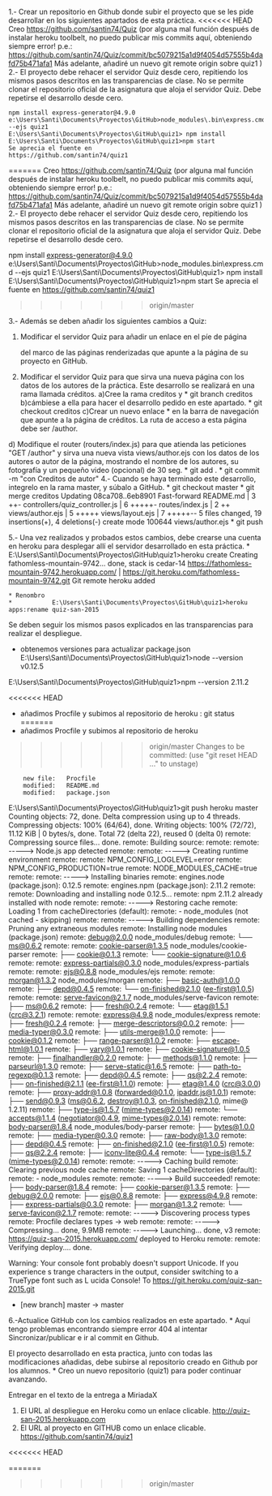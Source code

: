 
1.- Crear un repositorio en Github donde subir el proyecto que se les pide desarrollar en los siguientes apartados de esta práctica.
<<<<<<< HEAD
	Creo
	https://github.com/santin74/Quiz
	(por alguna mal función después de instalar heroku toolbelt, no puedo publicar mis commits aquí, obteniendo siempre error! p.e.:
	https://github.com/santin74/Quiz/commit/bc5079215a1d9f4054d57555b4dafd75b471afa1
	Más adelante, añadiré un nuevo git remote origin sobre quiz1
	)
2.- El proyecto debe rehacer  el servidor Quiz desde cero, repitiendo los mismos pasos descritos en las transparencias de clase. No se permite clonar el repositorio oficial de la asignatura que aloja el servidor Quiz. Debe repetirse el desarrollo desde cero.

	npm install express-generator@4.9.0
	e:\Users\Santi\Documents\Proyectos\GitHub>node_modules\.bin\express.cmd  --ejs quiz1
	E:\Users\Santi\Documents\Proyectos\GitHub\quiz1> npm install
	E:\Users\Santi\Documents\Proyectos\GitHub\quiz1>npm start
	Se aprecia el fuente en
	https://github.com/santin74/quiz1
=======
Creo
https://github.com/santin74/Quiz
(por alguna mal función después de instalar heroku toolbelt, no puedo publicar mis commits aquí, obteniendo siempre error! p.e.:
https://github.com/santin74/Quiz/commit/bc5079215a1d9f4054d57555b4dafd75b471afa1
Más adelante, añadiré un nuevo git remote origin sobre quiz1
)
2.- El proyecto debe rehacer  el servidor Quiz desde cero, repitiendo los mismos pasos descritos en las transparencias de clase. No se permite clonar el repositorio oficial de la asignatura que aloja el servidor Quiz. Debe repetirse el desarrollo desde cero.

npm install express-generator@4.9.0
e:\Users\Santi\Documents\Proyectos\GitHub>node_modules\.bin\express.cmd  --ejs quiz1
E:\Users\Santi\Documents\Proyectos\GitHub\quiz1> npm install
E:\Users\Santi\Documents\Proyectos\GitHub\quiz1>npm start
Se aprecia el fuente en
https://github.com/santin74/quiz1
>>>>>>> origin/master

3.- Además se deben añadir los siguientes cambios a Quiz:

1) Modificar el servidor Quiz para añadir un enlace en el píe de página <footer> del marco de las páginas renderizadas que apunte a la página de su proyecto en GitHub.

2) Modificar el servidor Quiz para que sirva una nueva página con los datos de los autores de la práctica. Este desarrollo se realizará en una rama llamada créditos.
	a)Cree la rama creditos y
		 *  git branch creditos
	b)cámbiese a ella para hacer el desarrollo pedido en este apartado.
		* git checkout creditos
	c)Crear un nuevo enlace
		   * en la barra de navegación que apunte a la página de créditos. La ruta de acceso a esta página debe ser /author.

  d) Modifique el router (routers/index.js) para que atienda las peticiones "GET /author" y sirva una nueva vista views/author.ejs con los datos de los autores o autor de la página, mostrando el nombre de los autores, su fotografía y un pequeño video (opcional) de 30 seg.
     * git add .
     * git commit -m "con Creditos de autor"
4.- Cuando se haya terminado este desarrollo, integrelo en la rama master, y súbalo a GitHub.
		* git checkout master
		* git merge creditos
Updating 08ca708..6eb8901
Fast-forward
 README.md                      | 3 ++-
 controllers/quiz_controller.js | 6 +++++-
 routes/index.js                | 2 ++
 views/author.ejs               | 5 +++++
 views/layout.ejs               | 7 +++++--
 5 files changed, 19 insertions(+), 4 deletions(-)
 create mode 100644 views/author.ejs
	* git push

5.- Una vez realizados y probados estos cambios, debe crearse una cuenta en heroku para desplegar allí el servidor desarrollado en esta práctica.
	*    E:\Users\Santi\Documents\Proyectos\GitHub\quiz1>heroku create
	Creating fathomless-mountain-9742... done, stack is cedar-14
	https://fathomless-mountain-9742.herokuapp.com/ | https://git.heroku.com/fathomless-mountain-9742.git
	Git remote heroku added

	* Renombro
	*    	    E:\Users\Santi\Documents\Proyectos\GitHub\quiz1>heroku apps:rename quiz-san-2015

Se deben seguir los mismos pasos explicados en las transparencias para realizar el despliegue.
* obtenemos  versiones para actualizar package.json
E:\Users\Santi\Documents\Proyectos\GitHub\quiz1>node --version
v0.12.5

E:\Users\Santi\Documents\Proyectos\GitHub\quiz1>npm --version
2.11.2

<<<<<<< HEAD
* añadimos Procfile y subimos al repositorio de heroku   : git status
=======
* añadimos Procfile y subimos al repositorio de heroku
>>>>>>> origin/master
Changes to be committed:
  (use "git reset HEAD <file>..." to unstage)

        new file:   Procfile
        modified:   README.md
        modified:   package.json
E:\Users\Santi\Documents\Proyectos\GitHub\quiz1>git push heroku master
Counting objects: 72, done.
Delta compression using up to 4 threads.
Compressing objects: 100% (64/64), done.
Writing objects: 100% (72/72), 11.12 KiB | 0 bytes/s, done.
Total 72 (delta 22), reused 0 (delta 0)
remote: Compressing source files... done.
remote: Building source:
remote:
remote: -----> Node.js app detected
remote:
remote: -----> Creating runtime environment
remote:
remote:        NPM_CONFIG_LOGLEVEL=error
remote:        NPM_CONFIG_PRODUCTION=true
remote:        NODE_MODULES_CACHE=true
remote:
remote: -----> Installing binaries
remote:        engines.node (package.json):  0.12.5
remote:        engines.npm (package.json):   2.11.2
remote:
remote:        Downloading and installing node 0.12.5...
remote:        npm 2.11.2 already installed with node
remote:
remote: -----> Restoring cache
remote:        Loading 1 from cacheDirectories (default):
remote:        - node_modules (not cached - skipping)
remote:
remote: -----> Building dependencies
remote:        Pruning any extraneous modules
remote:        Installing node modules (package.json)
remote:        debug@2.0.0 node_modules/debug
remote:        └── ms@0.6.2
remote:
remote:        cookie-parser@1.3.5 node_modules/cookie-parser
remote:        ├── cookie@0.1.3
remote:        └── cookie-signature@1.0.6
remote:
remote:        express-partials@0.3.0 node_modules/express-partials
remote:
remote:        ejs@0.8.8 node_modules/ejs
remote:
remote:        morgan@1.3.2 node_modules/morgan
remote:        ├── basic-auth@1.0.0
remote:        ├── depd@0.4.5
remote:        └── on-finished@2.1.0 (ee-first@1.0.5)
remote:
remote:        serve-favicon@2.1.7 node_modules/serve-favicon
remote:        ├── ms@0.6.2
remote:        ├── fresh@0.2.4
remote:        └── etag@1.5.1 (crc@3.2.1)
remote:
remote:        express@4.9.8 node_modules/express
remote:        ├── fresh@0.2.4
remote:        ├── merge-descriptors@0.0.2
remote:        ├── media-typer@0.3.0
remote:        ├── utils-merge@1.0.0
remote:        ├── cookie@0.1.2
remote:        ├── range-parser@1.0.2
remote:        ├── escape-html@1.0.1
remote:        ├── vary@1.0.1
remote:        ├── cookie-signature@1.0.5
remote:        ├── finalhandler@0.2.0
remote:        ├── methods@1.1.0
remote:        ├── parseurl@1.3.0
remote:        ├── serve-static@1.6.5
remote:        ├── path-to-regexp@0.1.3
remote:        ├── depd@0.4.5
remote:        ├── qs@2.2.4
remote:        ├── on-finished@2.1.1 (ee-first@1.1.0)
remote:        ├── etag@1.4.0 (crc@3.0.0)
remote:        ├── proxy-addr@1.0.8 (forwarded@0.1.0, ipaddr.js@1.0.1)
remote:        ├── send@0.9.3 (ms@0.6.2, destroy@1.0.3, on-finished@2.1.0, mime@
1.2.11)
remote:        ├── type-is@1.5.7 (mime-types@2.0.14)
remote:        └── accepts@1.1.4 (negotiator@0.4.9, mime-types@2.0.14)
remote:
remote:        body-parser@1.8.4 node_modules/body-parser
remote:        ├── bytes@1.0.0
remote:        ├── media-typer@0.3.0
remote:        ├── raw-body@1.3.0
remote:        ├── depd@0.4.5
remote:        ├── on-finished@2.1.0 (ee-first@1.0.5)
remote:        ├── qs@2.2.4
remote:        ├── iconv-lite@0.4.4
remote:        └── type-is@1.5.7 (mime-types@2.0.14)
remote:
remote: -----> Caching build
remote:        Clearing previous node cache
remote:        Saving 1 cacheDirectories (default):
remote:        - node_modules
remote:
remote: -----> Build succeeded!
remote:        ├── body-parser@1.8.4
remote:        ├── cookie-parser@1.3.5
remote:        ├── debug@2.0.0
remote:        ├── ejs@0.8.8
remote:        ├── express@4.9.8
remote:        ├── express-partials@0.3.0
remote:        ├── morgan@1.3.2
remote:        └── serve-favicon@2.1.7
remote:
remote: -----> Discovering process types
remote:        Procfile declares types -> web
remote:
remote: -----> Compressing... done, 9.9MB
remote: -----> Launching... done, v3
remote:        https://quiz-san-2015.herokuapp.com/ deployed to Heroku
remote:
remote: Verifying deploy.... done.

Warning: Your console font probably doesn't support Unicode. If you experience s
trange characters in the output, consider switching to a TrueType font such as L
ucida Console!
To https://git.heroku.com/quiz-san-2015.git
 * [new branch]      master -> master

6.-Actualice GitHub con los cambios realizados en este apartado.
	* Aquí tengo problemas encontrando siempre error 404 al intentar Sincronizar/publicar e ir al commit en Github.

El proyecto desarrollado en esta practica, junto con todas las modificaciones añadidas, debe subirse al repositorio creado en Github por los alumnos.
	* Creo un nuevo repositorio (quiz1) para poder continuar avanzando.

Entregar en el texto de la entrega a MiriadaX

1) El URL al despliegue en Heroku como un enlace clicable.
http://quiz-san-2015.herokuapp.com
2) El URL al proyecto en GITHUB como un enlace clicable.
https://github.com/santin74/quiz1

<<<<<<< HEAD


=======
>>>>>>> origin/master
